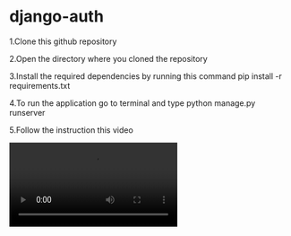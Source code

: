 # django-auth

1.Clone this github repository

2.Open the directory where you cloned the repository

3.Install the required dependencies by running this command pip install -r requirements.txt

4.To run the application go to terminal and type python manage.py runserver

5.Follow the instruction this video

<video src=""></video>
